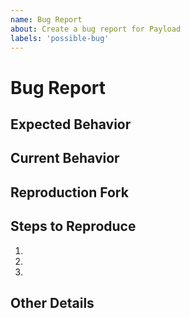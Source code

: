 ```yaml
---
name: Bug Report
about: Create a bug report for Payload
labels: 'possible-bug'
---
```


# Bug Report

<!--- Provide a general summary of the issue in the Title above -->

## Expected Behavior

<!--- Tell us what should happen -->

## Current Behavior

<!--- Tell us what happens instead of the expected behavior -->

## Reproduction Fork

<!---
Please fork this repository and recreate your issue in the `/test/_community/` folder. This will help expedite the resolution time for bugs by isolating them in a simpler form.

Please see the [issue guide](https://github.com/payloadcms/payload/blob/master/ISSUE_GUIDE.md) for more information.

IMPORTANT: The goal is to isolate the problem by reducing the number of fields/collections you add to the test/_community folder. This folder is not meant for you to copy your project into, but to recreate the issue you are experiencing with minimal config.
-->

## Steps to Reproduce

<!--- Steps to reproduce this bug. Include any code, if relevant -->

1.
2.
3.

## Other Details

<!--- Payload version, browser, etc -->
<!--- Possible solution if you're familiar with the code -->
